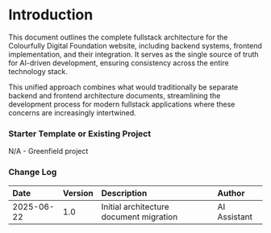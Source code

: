 # Introduction

This document outlines the complete fullstack architecture for the Colourfully Digital Foundation website, including backend systems, frontend implementation, and their integration. It serves as the single source of truth for AI-driven development, ensuring consistency across the entire technology stack.

This unified approach combines what would traditionally be separate backend and frontend architecture documents, streamlining the development process for modern fullstack applications where these concerns are increasingly intertwined.

### Starter Template or Existing Project

N/A - Greenfield project

### Change Log

| Date | Version | Description | Author |
| :--- | :------ | :---------- | :----- |
| 2025-06-22 | 1.0 | Initial architecture document migration | AI Assistant |
